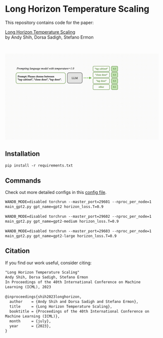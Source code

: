 # Long Horizon Temperature Scaling

This repository contains code for the paper:

[Long Horizon Temperature Scaling](https://arxiv.org/abs/2302.03686) \
by Andy Shih, Dorsa Sadigh, Stefano Ermon

<br>

![](cover.gif)

## Installation
```
pip install -r requirements.txt
```


## Commands
Check out more detailed configs in this [config file](conf/config_gpt2.yaml).
```
WANDB_MODE=disabled torchrun --master_port=29601 --nproc_per_node=1 main_gpt2.py gpt_name=gpt2 horizon_loss.T=0.9

WANDB_MODE=disabled torchrun --master_port=29602 --nproc_per_node=1 main_gpt2.py gpt_name=gpt2-medium horizon_loss.T=0.9

WANDB_MODE=disabled torchrun --master_port=29603 --nproc_per_node=1 main_gpt2.py gpt_name=gpt2-large horizon_loss.T=0.9
```


## Citation
If you find our work useful, consider citing:
```
"Long Horizon Temperature Scaling"
Andy Shih, Dorsa Sadigh, Stefano Ermon
In Proceedings of the 40th International Conference on Machine Learning (ICML), 2023

@inproceedings{shih2023longhorizon,
  author    = {Andy Shih and Dorsa Sadigh and Stefano Ermon},
  title     = {Long Horizon Temperature Scaling},
  booktitle = {Proceedings of the 40th International Conference on Machine Learning (ICML)},
  month     = {july},
  year      = {2023},
}
```
